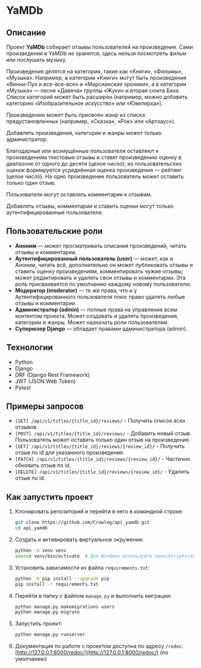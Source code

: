 # YaMDb

## Описание

Проект **YaMDb** собирает отзывы пользователей на произведения. Сами произведения в YaMDb не хранятся, здесь нельзя посмотреть фильм или послушать музыку. 

Произведения делятся на категории, такие как «Книги», «Фильмы», «Музыка». Например, в категории «Книги» могут быть произведения «Винни-Пух и все-все-все» и «Марсианские хроники», а в категории «Музыка» — песня «Давеча» группы «Жуки» и вторая сюита Баха. Список категорий может быть расширен (например, можно добавить категорию «Изобразительное искусство» или «Ювелирка»).

Произведению может быть присвоен жанр из списка предустановленных (например, «Сказка», «Рок» или «Артхаус»). 

Добавлять произведения, категории и жанры может только администратор. 

Благодарные или возмущённые пользователи оставляют к произведениям текстовые отзывы и ставят произведению оценку в диапазоне от одного до десяти (целое число); из пользовательских оценок формируется усреднённая оценка произведения — рейтинг (целое число). На одно произведение пользователь может оставить только один отзыв. 

Пользователи могут оставлять комментарии к отзывам. 

Добавлять отзывы, комментарии и ставить оценки могут только аутентифицированные пользователи.

## Пользовательские роли

- **Аноним** — может просматривать описания произведений, читать отзывы и комментарии. 
- **Аутентифицированный пользователь (user)** — может, как и Аноним, читать всё, дополнительно он может публиковать отзывы и ставить оценку произведениям, комментировать чужие отзывы; может редактировать и удалять свои отзывы и комментарии. Эта роль присваивается по умолчанию каждому новому пользователю. 
- **Модератор (moderator)** — те же права, что и у Аутентифицированного пользователя плюс право удалять любые отзывы и комментарии. 
- **Администратор (admin)** — полные права на управление всем контентом проекта. Может создавать и удалять произведения, категории и жанры. Может назначать роли пользователям. 
- **Суперюзер Django** — обладает правами администратора (admin). 

## Технологии

- Python
- Django
- DRF (Django Rest Framework)
- JWT (JSON Web Token)
- Pytest

## Примеры запросов

- `[GET] /api/v1/titles/{title_id}/reviews/` - Получить список всех отзывов.
- `[POST] /api/v1/titles/{title_id}/reviews/` - Добавить новый отзыв. Пользователь может оставить только один отзыв на произведение.
- `[GET] /api/v1/titles/{title_id}/reviews/{review_id}/` - Получить отзыв по id для указанного произведения.
- `[PATCH] /api/v1/titles/{title_id}/reviews/{review_id}/` - Частично обновить отзыв по id.
- `[DELETE] /api/v1/titles/{title_id}/reviews/{review_id}/` - Удалить отзыв по id.

## Как запустить проект

1. Клонировать репозиторий и перейти в него в командной строке:
    ```bash
    git clone https://github.com/Crowleg/api_yamdb.git
    cd api_yamdb
    ```

2. Создать и активировать виртуальное окружение:
    ```bash
    python -m venv venv
    source venv/bin/activate  # Для Windows используйте venv\Scripts\activate
    ```

3. Установить зависимости из файла `requirements.txt`:
    ```bash
    python -m pip install --upgrade pip
    pip install -r requirements.txt
    ```

4. Перейти в папку с файлом `manage.py` и выполнить миграции:
    ```bash
    python manage.py makemigrations users
    python manage.py migrate
    ```

5. Запустить проект:
    ```bash
    python manage.py runserver
    ```

6. Документация по работе с проектом доступна по адресу `/redoc`:
    [http://127.0.0.1:8000/redoc/](http://127.0.0.1:8000/redoc/) (по умолчанию)
